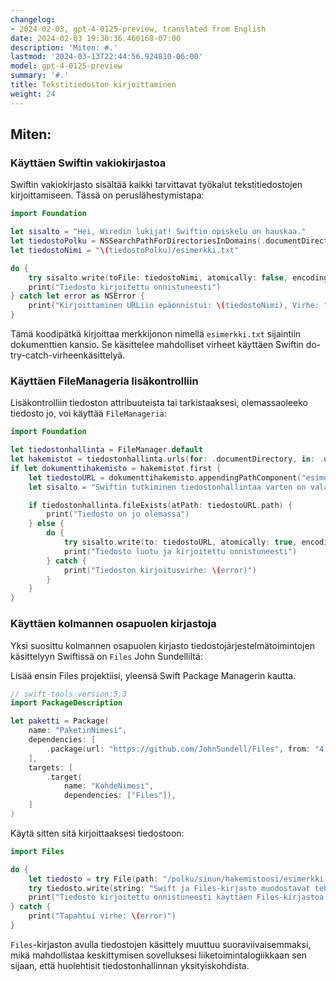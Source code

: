 ```yaml
---
changelog:
- 2024-02-03, gpt-4-0125-preview, translated from English
date: 2024-02-03 19:30:36.460168-07:00
description: 'Miten: #.'
lastmod: '2024-03-13T22:44:56.924810-06:00'
model: gpt-4-0125-preview
summary: '#.'
title: Tekstitiedoston kirjoittaminen
weight: 24
---
```


## Miten:


### Käyttäen Swiftin vakiokirjastoa
Swiftin vakiokirjasto sisältää kaikki tarvittavat työkalut tekstitiedostojen kirjoittamiseen. Tässä on peruslähestymistapa:

```swift
import Foundation

let sisalto = "Hei, Wiredin lukijat! Swiftin opiskelu on hauskaa."
let tiedostoPolku = NSSearchPathForDirectoriesInDomains(.documentDirectory, .userDomainMask, true)[0] as String
let tiedostoNimi = "\(tiedostoPolku)/esimerkki.txt"

do {
    try sisalto.write(toFile: tiedostoNimi, atomically: false, encoding: String.Encoding.utf8)
    print("Tiedosto kirjoitettu onnistuneesti")
} catch let error as NSError {
    print("Kirjoittaminen URLiin epäonnistui: \(tiedostoNimi), Virhe: " + error.localizedDescription)
}
```

Tämä koodipätkä kirjoittaa merkkijonon nimellä `esimerkki.txt` sijaintiin dokumenttien kansio. Se käsittelee mahdolliset virheet käyttäen Swiftin do-try-catch-virheenkäsittelyä.

### Käyttäen FileManageria lisäkontrolliin
Lisäkontrolliin tiedoston attribuuteista tai tarkistaaksesi, olemassaoleeko tiedosto jo, voi käyttää `FileManageria`:

```swift
import Foundation

let tiedostonhallinta = FileManager.default
let hakemistot = tiedostonhallinta.urls(for: .documentDirectory, in: .userDomainMask)
if let dokumenttihakemisto = hakemistot.first {
    let tiedostoURL = dokumenttihakemisto.appendingPathComponent("esimerkki.txt")
    let sisalto = "Swiftin tutkiminen tiedostonhallintaa varten on valaisevaa."

    if tiedostonhallinta.fileExists(atPath: tiedostoURL.path) {
        print("Tiedosto on jo olemassa")
    } else {
        do {
            try sisalto.write(to: tiedostoURL, atomically: true, encoding: .utf8)
            print("Tiedosto luotu ja kirjoitettu onnistuneesti")
        } catch {
            print("Tiedoston kirjoitusvirhe: \(error)")
        }
    }
}
```

### Käyttäen kolmannen osapuolen kirjastoja
Yksi suosittu kolmannen osapuolen kirjasto tiedostojärjestelmätoimintojen käsittelyyn Swiftissä on `Files` John Sundelliltä:

Lisää ensin Files projektiisi, yleensä Swift Package Managerin kautta.

```swift
// swift-tools-version:5.3
import PackageDescription

let paketti = Package(
    name: "PaketinNimesi",
    dependencies: [
        .package(url: "https://github.com/JohnSundell/Files", from: "4.0.0"),
    ],
    targets: [
        .target(
            name: "KohdeNimesi",
            dependencies: ["Files"]),
    ]
)
```

Käytä sitten sitä kirjoittaaksesi tiedostoon:

```swift
import Files

do {
    let tiedosto = try File(path: "/polku/sinun/hakemistoosi/esimerkki.txt")
    try tiedosto.write(string: "Swift ja Files-kirjasto muodostavat tehokkaan yhdistelmän.")
    print("Tiedosto kirjoitettu onnistuneesti käyttäen Files-kirjastoa.")
} catch {
    print("Tapahtui virhe: \(error)")
}
```

`Files`-kirjaston avulla tiedostojen käsittely muuttuu suoraviivaisemmaksi, mikä mahdollistaa keskittymisen sovelluksesi liiketoimintalogiikkaan sen sijaan, että huolehtisit tiedostonhallinnan yksityiskohdista.
